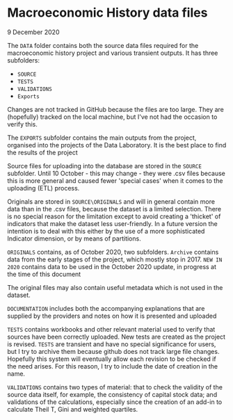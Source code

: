 # Macroeconomic History data files

9 December 2020

The `DATA` folder contains both the source data files required for the macroeconomic history project  and various transient outputs. It has three subfolders:

- `SOURCE`
- `TESTS`
- `VALIDATIONS`
- `Exports`

Changes are not tracked in GitHub because the files are too large. They are (hopefully) tracked on the local machine, but I've not had the occasion to verify this.

The `EXPORTS` subfolder contains the main outputs from the project, organised into the projects of the Data Laboratory. It is the best place to find the results of the project

Source files for uploading into the database are stored in the `SOURCE` subfolder. Until 10 October - this may change - they were .csv files because this is more general and caused fewer 'special cases' when it comes to the uploading (ETL) process.

Originals are stored in `SOURCE\ORIGINALS` and will in general contain more data than in the .csv files, because the dataset is a limited selection. There is no special reason for the limitation except to avoid creating a 'thicket' of indicators that make the dataset less user-friendly. In a future version the intention is to deal with this either by the use of a more sophisticated Indicator dimension, or by means of partitions.

`ORIGINALS` contains, as of October 2020, two subfolders. `Archive` contains data from the early stages of the project, which mostly stop in 2017. `NEW IN 2020` contains data to be used in the October 2020 update, in progress at the time of this document

The original files may also contain useful metadata which is not used in the dataset.

`DOCUMENTATION` includes both the accompanying explanations that are supplied by the providers and notes on how it is presented and uploaded

`TESTS` contains workbooks and other relevant material used to verify that sources have been correctly uploaded. New tests are created as the project is revised. `TESTS` are transient and have no special significance for users, but I try to archive them because github does not track large file changes. Hopefully this system will eventually allow each revision to be checked if the need arises. For this reason, I try to include the date of creation in the name.

`VALIDATIONS` contains two types of material: that to check the validity of the source data itself, for example, the consistency of capital stock data; and validations of the calculations, especially since the creation of an add-in to calculate Theil T, Gini and weighted quartiles.






